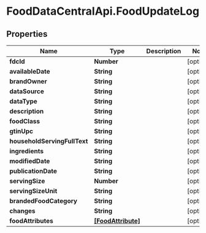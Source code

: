 # FoodDataCentralApi.FoodUpdateLog

## Properties
Name | Type | Description | Notes
------------ | ------------- | ------------- | -------------
**fdcId** | **Number** |  | [optional] 
**availableDate** | **String** |  | [optional] 
**brandOwner** | **String** |  | [optional] 
**dataSource** | **String** |  | [optional] 
**dataType** | **String** |  | [optional] 
**description** | **String** |  | [optional] 
**foodClass** | **String** |  | [optional] 
**gtinUpc** | **String** |  | [optional] 
**householdServingFullText** | **String** |  | [optional] 
**ingredients** | **String** |  | [optional] 
**modifiedDate** | **String** |  | [optional] 
**publicationDate** | **String** |  | [optional] 
**servingSize** | **Number** |  | [optional] 
**servingSizeUnit** | **String** |  | [optional] 
**brandedFoodCategory** | **String** |  | [optional] 
**changes** | **String** |  | [optional] 
**foodAttributes** | [**[FoodAttribute]**](FoodAttribute.md) |  | [optional] 
